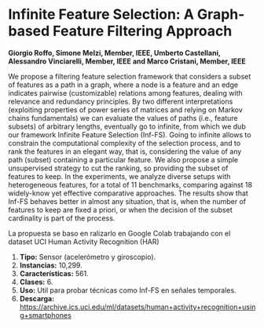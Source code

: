  # **Infinite Feature Selection: A Graph-based Feature Filtering Approach**
 **Giorgio Roffo, Simone Melzi, Member, IEEE, Umberto Castellani, Alessandro Vinciarelli, Member, IEEE and Marco Cristani, Member, IEEE**
 
 We propose a filtering feature selection framework that considers a subset of features as a path in a graph, where a node
 is a feature and an edge indicates pairwise (customizable) relations among features, dealing with relevance and redundancy principles.
 By two different interpretations (exploiting properties of power series of matrices and relying on Markov chains fundamentals) we can
 evaluate the values of paths (i.e., feature subsets) of arbitrary lengths, eventually go to infinite, from which we dub our framework
 Infinite Feature Selection (Inf-FS). Going to infinite allows to constrain the computational complexity of the selection process, and to
 rank the features in an elegant way, that is, considering the value of any path (subset) containing a particular feature. We also propose
 a simple unsupervised strategy to cut the ranking, so providing the subset of features to keep. In the experiments, we analyze diverse
 setups with heterogeneous features, for a total of 11 benchmarks, comparing against 18 widely-know yet effective comparative
 approaches. The results show that Inf-FS behaves better in almost any situation, that is, when the number of features to keep are fixed
 a priori, or when the decision of the subset cardinality is part of the process.

La propuesta se baso en ralizarlo en Google Colab trabajando con el dataset UCI Human Activity Recognition (HAR)
1. **Tipo:** Sensor (acelerómetro y giroscopio).
2. **Instancias:** 10,299.
3. **Características:** 561.
4. **Clases:** 6.
5. **Uso:** Util para probar técnicas como Inf-FS en señales temporales.
6. **Descarga:** https://archive.ics.uci.edu/ml/datasets/human+activity+recognition+using+smartphones
